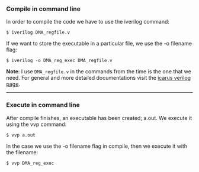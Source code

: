### Compile in command line ###
In order to compile the code we have to use the iverilog command:
```
$ iverilog DMA_regfile.v
```


If we want to store the executable in a particular file, we use the -o filename flag:
```
$ iverilog -o DMA_reg_exec DMA_regfile.v
```

**Note**: I use `DMA_regfile.v` in the commands from the time is the one that we need. For general and more detailed documentations visit the  [icarus verilog page](http://iverilog.icarus.com/).

---

### Execute in command line ###
After compile finishes, an executable has been created; a.out. We execute it using the vvp command:
```
$ vvp a.out
```

In the case we use the -o filename flag in compile, then we execute it with the filename:
```
$ vvp DMA_reg_exec
```